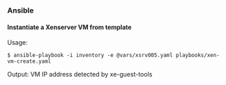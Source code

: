 
### Ansible 

#### Instantiate a Xenserver VM from template

Usage:

```
$ ansible-playbook -i inventory -e @vars/xsrv005.yaml playbooks/xen-vm-create.yaml
```

Output:
VM IP address detected by xe-guest-tools

